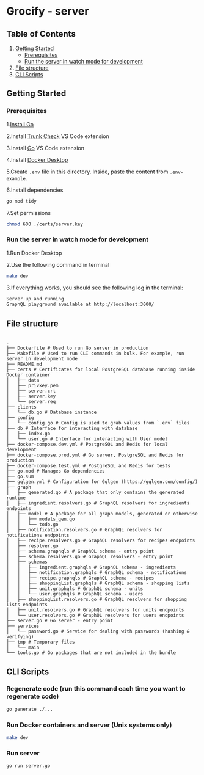 # Grocify - server

## Table of Contents

1. [Getting Started](#getting-started)
   - [Prerequisites](#prerequisites)
   - [Run the server in watch mode for development](#run-the-server-in-watch-mode-for-development)
2. [File structure](#file-structure)
3. [CLI Scripts](#cli-scripts)

## Getting Started

### **Prerequisites**

1.[Install Go](https://go.dev/doc/install)

2.Install [Trunk Check](https://marketplace.visualstudio.com/items?itemName=Trunk.io) VS Code extension

3.Install [Go](https://marketplace.visualstudio.com/items?itemName=golang.Go&ssr=false) VS Code extension

4.Install [Docker Desktop](https://www.docker.com/products/docker-desktop/)

5.Create `.env` file in this directory. Inside, paste the content from `.env-example`.

6.Install dependencies

```bash
go mod tidy
```

7.Set permissions

```bash
chmod 600 ./certs/server.key
```


### **Run the server in watch mode for development**

1.Run Docker Desktop

2.Use the following command in terminal

```bash
make dev
```

3.If everything works, you should see the following log in the terminal:

```bash
Server up and running
GraphQL playground available at http://localhost:3000/
```

## File structure

```

.
├── Dockerfile # Used to run Go server in production
├── Makefile # Used to run CLI commands in bulk. For example, run server in development mode
├── README.md
├── certs # Certificates for local PostgreSQL database running inside Docker container
│   ├── data
│   ├── privkey.pem
│   ├── server.crt
│   ├── server.key
│   └── server.req
├── clients
│   └── db.go # Database instance
├── config
│   └── config.go # Config is used to grab values from `.env` files
├── db # Interface for interacting with database
│   ├── index.go
│   └── user.go # Interface for interacting with User model
├── docker-compose.dev.yml # PostgreSQL and Redis for local development
├── docker-compose.prod.yml # Go server, PostgreSQL and Redis for production
├── docker-compose.test.yml # PostgreSQL and Redis for tests
├── go.mod # Manages Go dependencies
├── go.sum
├── gqlgen.yml # Configuration for Gqlgen (https://gqlgen.com/config/)
├── graph
│   ├── generated.go # A package that only contains the generated runtime
│   ├── ingredient.resolvers.go # GraphQL resolvers for ingredients endpoints
│   ├── model # A package for all graph models, generated or otherwise
│   │   ├── models_gen.go
│   │   └── todo.go
│   ├── notification.resolvers.go # GraphQL resolvers for notifications endpoints
│   ├── recipe.resolvers.go # GraphQL resolvers for recipes endpoints
│   ├── resolver.go
│   ├── schema.graphqls # GraphQL schema - entry point
│   ├── schema.resolvers.go # GraphQL resolvers - entry point
│   ├── schemas
│   │   ├── ingredient.graphqls # GraphQL schema - ingredients
│   │   ├── notification.graphqls # GraphQL schema - notifications
│   │   ├── recipe.graphqls # GraphQL schema - recipes
│   │   ├── shoppingList.graphqls # GraphQL schema - shopping lists
│   │   ├── unit.graphqls # GraphQL schema - units
│   │   └── user.graphqls # GraphQL schema - users
│   ├── shoppingList.resolvers.go # GraphQL resolvers for shopping lists endpoints
│   ├── unit.resolvers.go # GraphQL resolvers for units endpoints
│   └── user.resolvers.go # GraphQL resolvers for users endpoints
├── server.go # Go server - entry point
├── services
│   └── password.go # Service for dealing with passwords (hashing & verifying)
├── tmp # Temporary files
│   └── main
└── tools.go # Go packages that are not included in the bundle
```

## CLI Scripts

### **Regenerate code (run this command each time you want to regenerate code)**

```bash
go generate ./...
```

### **Run Docker containers and server (Unix systems only)**

```bash
make dev
```

### **Run server**

```bash
go run server.go
```
